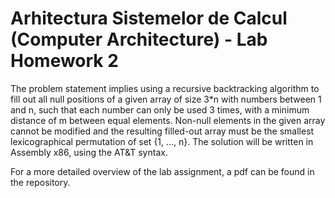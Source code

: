 # Arhitectura Sistemelor de Calcul (Computer Architecture) - Lab Homework 2
The problem statement implies using a recursive backtracking algorithm to fill out all null
positions of a given array of size 3*n with numbers between 1 and n, such that each number
can only be used 3 times, with a minimum distance of m between equal elements. Non-null
elements in the given array cannot be modified and the resulting filled-out array must be
the smallest lexicographical permutation of set {1, ..., n}. The solution will be written
in Assembly x86, using the AT&T syntax.

For a more detailed overview of the lab assignment, a pdf can be found in the repository.
